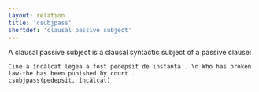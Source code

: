```yaml
---
layout: relation
title: 'csubjpass'
shortdef: 'clausal passive subject'
---
```


A clausal passive subject is a clausal syntactic subject of a passive clause:

~~~ sdparse
Cine a încălcat legea a fost pedepsit de instanță . \n Who has broken law-the has been punished by court .
csubjpass(pedepsit, încălcat)
~~~
